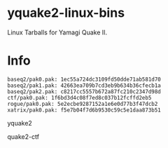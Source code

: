 # yquake2-linux-bins
Linux Tarballs for Yamagi Quake II.

# Info

    baseq2/pak0.pak: 1ec55a724dc3109fd50dde71ab581d70
    baseq2/pak1.pak: 42663ea709b7cd3eb9b634b36cfecb1a
    baseq2/pak2.pak: c8217cc5557b672a87fc210c2347d98d
    ctf/pak0.pak: 1f6bd3d4c08f7ed8c037b12fcffd2eb5
    rogue/pak0.pak: 5e2ecbe9287152a1e6e0d77b3f47dcb2
    xatrix/pak0.pak: f5e7b04f7d6b9530c59c5e1daa873b51

yquake2

quake2-ctf
